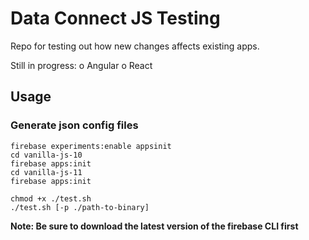 # Data Connect JS Testing

Repo for testing out how new changes affects existing apps.

Still in progress:
o Angular
o React

## Usage

### Generate json config files
```shell
firebase experiments:enable appsinit
cd vanilla-js-10
firebase apps:init
cd vanilla-js-11
firebase apps:init
```

```shell
chmod +x ./test.sh 
./test.sh [-p ./path-to-binary]
```

**Note: Be sure to download the latest version of the firebase CLI first**